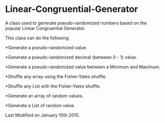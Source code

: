 # Linear-Congruential-Generator
A class used to generate pseudo-randomized numbers based on the popular Linear Congruential Generator.

This class can do the following

   *Generate a pseudo-randomized value.
   
   *Generate a pseudo-randomized decimal (between 0 - 1) value.
   
   *Generate a pseudo-randomized value between a Minimum and Maximum.
   
   *Shuffle any array using the Fisher-Yates shuffle.
   
   *Shuffle any List<T> with the Fisher-Yates shuffle.
   
   *Generate an array of random values.
   
   *Generate a List<T> of random value.
  
  Last Modified on January 10th 2015.
